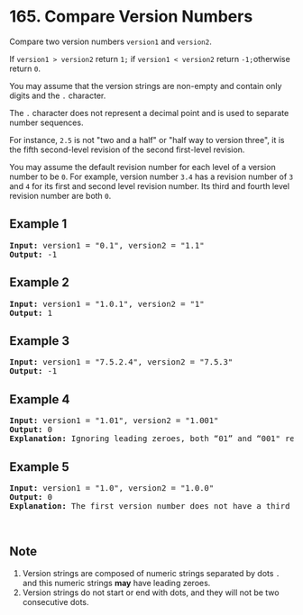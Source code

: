 # 165. Compare Version Numbers

Compare two version numbers `version1` and `version2`.


If `version1 > version2` return `1;` if `version1 < version2` return `-1;`otherwise return `0`.

You may assume that the version strings are non-empty and contain only digits and the `.` character.

The `.` character does not represent a decimal point and is used to separate number sequences.

For instance, `2.5` is not "two and a half" or "half way to version three", it is the fifth second-level revision of the second first-level revision.

You may assume the default revision number for each level of a version number to be `0`. For example, version number `3.4` has a revision number of `3` and `4` for its first and second level revision number. Its third and fourth level revision number are both `0`.

## Example 1

<pre>
<b>Input:</b> version1 = "0.1", version2 = "1.1"
<b>Output:</b> -1
</pre>

## Example 2

<pre>
<b>Input:</b> version1 = "1.0.1", version2 = "1"
<b>Output:</b> 1
</pre>

## Example 3

<pre>
<b>Input:</b> version1 = "7.5.2.4", version2 = "7.5.3"
<b>Output:</b> -1
</pre>

## Example 4

<pre>
<b>Input:</b> version1 = "1.01", version2 = "1.001"
<b>Output:</b> 0
<b>Explanation:</b> Ignoring leading zeroes, both “01” and “001" represent the same number “1”
</pre>

## Example 5

<pre>
<b>Input:</b> version1 = "1.0", version2 = "1.0.0"
<b>Output:</b> 0
<b>Explanation:</b> The first version number does not have a third level revision number, which means its third level revision number is default to "0"
</pre> 

</br>

## Note

1. Version strings are composed of numeric strings separated by dots `.` and this numeric strings **may** have leading zeroes.
2. Version strings do not start or end with dots, and they will not be two consecutive dots.
